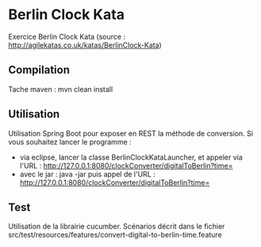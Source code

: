 # Berlin Clock Kata
Exercice Berlin Clock Kata (source : http://agilekatas.co.uk/katas/BerlinClock-Kata)

## Compilation 
Tache maven : mvn clean install

## Utilisation
Utilisation Spring Boot pour exposer en REST la méthode de conversion.
Si vous souhaitez lancer le programme : 
- via eclipse, lancer la classe BerlinClockKataLauncher, et appeler via l'URL : http://127.0.0.1:8080/clockConverter/digitalToBerlin?time=<heure format HH:MM:SS>
- avec le jar : java -jar <nomdujar> puis appel de l'URL : http://127.0.0.1:8080/clockConverter/digitalToBerlin?time=<heure format HH:MM:SS>

## Test
Utilisation de la librairie cucumber.
Scénarios décrit dans le fichier src/test/resources/features/convert-digital-to-berlin-time.feature
